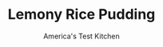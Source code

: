 ---
layout: ../../layouts/MarkdownPostLayout.astro
title: Lemony Rice Pudding
author: America's Test Kitchen
pubDate: 2023-03-15
description: "It requires just a handful of ingredients and dead-simple techniques. So why is it hard to make perfect rice pudding?"
image_url: https://res.cloudinary.com/hksqkdlah/image/upload/ar_1:1,c_fill,dpr_2.0,f_auto,fl_lossy.progressive.strip_profile,g_faces:auto,q_auto:low,w_344/20407_sfs-oldfashionedricepudding-12
tags: ["Desserts or Baked Goods","Puddings, Custards, Gelatins, & Souffles"]
calories: 1653
protein: 8
carbohydrates: 41
fats: 
fiber: 
ingredients: ["6 cups, whole milk","1/2 cup (3 1/2 ounces), sugar","1/2 teaspoon, salt","1/2 cup, long-grain white rice","2 teaspoons, vanilla extract","1 teaspoon, grated lemon zest"]
serves: 6
time: "1 hour, plus 2 hours cooling"
instructions: ["Combine 5 1/2 cups milk, sugar, and salt in large saucepan and bring to boil over medium-high heat.","Stir in rice and reduce heat to low. Cook, adjusting heat to maintain gentle simmer and stirring occasionally to prevent scorching, until rice is soft and pudding has thickened to consistency of yogurt, 50 to 60 minutes. Stir in vanilla.","Transfer pudding to large bowl, stir in lemon zest, and let cool completely, about 2 hours, or let cool and refrigerate until cold, about 2 hours longer. Just before serving, stir in remaining 1/2 cup milk."]
nutrition: ["339 mg Potassium","222 mg Phosphorus","278 mg Calcium","30 mg Magnesium","299 mg Sodium","1 mg Zinc","8 g Fat","2 g Monounsaturated","3 µg Vitamin D","24 mg Cholesterol","4 g Saturated","13 µg Folate (food)","29 g Sugars","218 g Water","41 g Carbs","13 µg Folate equivalent (total)","8 g Protein","1 µg Vitamin B12","112 µg Vitamin A","275 kcal Energy","16 g Sugars, added","1653 calories"]
notes: "You can use 2 percent low-fat milk here (the consistency will be looser) but not skim."
---